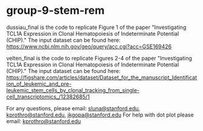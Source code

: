 # group-9-stem-rem

dussiau_final is the code to replicate Figure 1 of the paper "Investigating TCL1A Expression in Clonal Hematopoiesis of Indeterminate Potential (CHIP)." The input dataset can be found here: https://www.ncbi.nlm.nih.gov/geo/query/acc.cgi?acc=GSE169426 

velten_final is the code to replicate Figures 2-4 of the paper "Investigating TCL1A Expression in Clonal Hematopoiesis of Indeterminate Potential (CHIP)." The input dataset can be found here: https://figshare.com/articles/dataset/Dataset_for_the_manuscript_Identification_of_leukemic_and_pre-leukemic_stem_cells_by_clonal_tracking_from_single-cell_transcriptomics_/12382685/1

For any questions, please email: sluna@stanford.edu, kprothro@stanford.edu, jkgopa@stanford.edu
For help with dot plot please email: kprothro@stanford.edu

